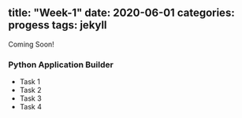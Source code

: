 title:  "Week-1"
date:   2020-06-01
categories: progess
tags: jekyll
---
Coming Soon!

### Python Application Builder

- Task 1
- Task 2
- Task 3
- Task 4
